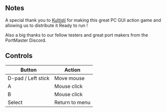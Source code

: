 ## Notes

A special thank you to [Kultisti](https://kultisti.itch.io/lose95) for making this great PC GUI action game and allowing us to distribute it Ready to run !

Also a big thanks to our fellow testers and great port makers from the PortMaster Discord.

## Controls

| Button | Action |
|--|--| 
|D-pad / Left stick|Move mouse|
|A|Mouse click|
|B|Mouse click|
|Select|Return to menu|


